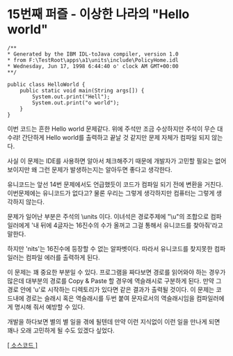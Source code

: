 # 15번째 퍼즐 - 이상한 나라의 "Hello world"

```{.java}
/**
* Generated by the IBM IDL-toJava compiler, version 1.0
* from F:\TestRoot\apps\a1\units\include\PolicyHome.idl
* Wednesday, Jun 17, 1998 6:44:40 o' clock AM GMT+00:00
**/

public class HelloWorld {
	public static void main(String args[]) {
		System.out.print("Hell");
		System.out.print("o world");
	}
}
```

이번 코드는 흔한 Hello world 문제같다. 위에 주석만 조금 수상하지만 주석이 무슨 대수랴! 간단하게 Hello world를 출력하고 끝날 것 같지만 문제 자체가 컴파일 되지 않는다.

사실 이 문제는 IDE를 사용하면 알아서 체크해주기 때문에 개발자가 고민할 필요는 없어보이지만 왜 그런 문제가 발생하는지는 알아두면 좋다고 생각한다.

유니코드는 앞선 14번 문제에서도 언급했듯이 코드가 컴파일 되기 전에 변환을 거친다. 이번문제에는 유니코드가 없다고? 물론 우리는 그렇게 생각하지만 컴퓨터는 그렇게 생각하지 않는다.

문제가 일어난 부분은 주석의 \units 이다. 이녀석은 경로주제에 "\u"의 조합으로 컴파일러에게 '내 뒤에 4글자는 16진수의 수가 올꺼고 그걸 통해서 유니코드를 찾아줘'라고 말한다.

하지만 'nits'는 16진수에 등장할 수 없는 알파벳이다. 따라서 유니코드를 찾지못한 컴파일러는 컴파일 에러를 출력하게 된다. 

이 문제는 꽤 중요한 부분일 수 있다. 프로그램을 짜다보면 경로를 읽어와야 하는 경우가 많은데 대부분의 경로를 Copy & Paste 할 경우에 역슬래시로 구분하게 된다. 
만약 그 경로 안에 'u'로 시작하는 디렉토리가 있다면 같은 결과가 출력될 것이다. 
이 문제는 코드내에 경로는 슬래시 혹은 역슬래시를 두번 붙여 문자로서의 역슬래시임을 컴파일러에게 명시해 줘서 예방할 수 있다.

개발을 하다보면 별의 별 일을 겪에 될텐데 만약 이런 지식없이 이런 일을 만나게 되면 꽤나 오래 고민하게 될 수도 있겠다 싶었다.


[[ 소스코드 ]](https://github.com/bbubbush/java_puzzlers/blob/master/Part2_%EB%AC%B8%EC%9E%90%ED%8D%BC%EC%A6%90/java/HelloWorld.java)